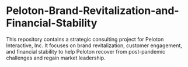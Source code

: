 # Peloton-Brand-Revitalization-and-Financial-Stability
This repository contains a strategic consulting project for Peloton Interactive, Inc. It focuses on brand revitalization, customer engagement, and financial stability to help Peloton recover from post-pandemic challenges and regain market leadership.
